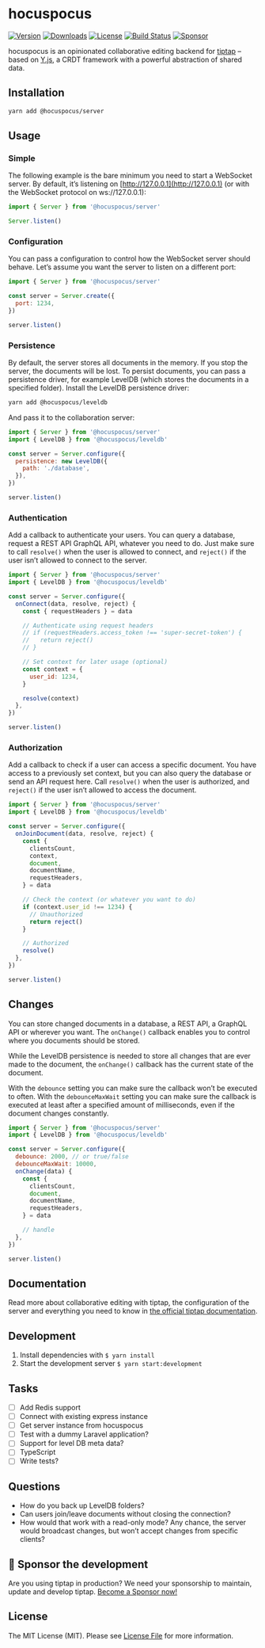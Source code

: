 # hocuspocus
[![Version](https://img.shields.io/npm/v/@hocuspocus/server.svg?label=version)](https://www.npmjs.com/package/hocuspocustserver-server)
[![Downloads](https://img.shields.io/npm/dm/@hocuspocus/server.svg)](https://npmcharts.com/compare/@hocuspocus/server?minimal=true)
[![License](https://img.shields.io/npm/l/@hocuspocus/server.svg)](https://www.npmjs.com/package/@hocuspocus/server)
[![Build Status](https://github.com/ueberdosis/hocuspocus/workflows/build/badge.svg)](https://github.com/ueberdosis/hocuspocus/actions)
[![Sponsor](https://img.shields.io/static/v1?label=Sponsor&message=%E2%9D%A4&logo=GitHub)](https://github.com/sponsors/ueberdosis)

hocuspocus is an opinionated collaborative editing backend for [tiptap](https://github.com/ueberdosis/tiptap) – based on [Y.js](https://github.com/yjs/yjs), a CRDT framework with a powerful abstraction of shared data.

## Installation

```bash
yarn add @hocuspocus/server
```

## Usage

### Simple
The following example is the bare minimum you need to start a WebSocket server. By default, it’s listening on [http://127.0.0.1](http://127.0.0.1) (or with the WebSocket protocol on ws://127.0.0.1):

```js
import { Server } from '@hocuspocus/server'

Server.listen()
```

### Configuration
You can pass a configuration to control how the WebSocket server should behave. Let’s assume you want the server to listen on a different port:

```js
import { Server } from '@hocuspocus/server'

const server = Server.create({
  port: 1234,
})

server.listen()
```

### Persistence
By default, the server stores all documents in the memory. If you stop the server, the documents will be lost. To persist documents, you can pass a persistence driver, for example LevelDB (which stores the documents in a specified folder). Install the LevelDB persistence driver:

```bash
yarn add @hocuspocus/leveldb
```

And pass it to the collaboration server:
```js
import { Server } from '@hocuspocus/server'
import { LevelDB } from '@hocuspocus/leveldb'

const server = Server.configure({
  persistence: new LevelDB({
    path: './database',
  }),
})

server.listen()
```

### Authentication
Add a callback to authenticate your users. You can query a database, request a REST API GraphQL API, whatever you need to do. Just make sure to call `resolve()` when the user is allowed to connect, and `reject()` if the user isn’t allowed to connect to the server.

```js
import { Server } from '@hocuspocus/server'
import { LevelDB } from '@hocuspocus/leveldb'

const server = Server.configure({
  onConnect(data, resolve, reject) {
    const { requestHeaders } = data

    // Authenticate using request headers
    // if (requestHeaders.access_token !== 'super-secret-token') {
    //   return reject()
    // }

    // Set context for later usage (optional)
    const context = {
      user_id: 1234,
    }

    resolve(context)
  },
})

server.listen()
```

### Authorization
Add a callback to check if a user can access a specific document. You have access to a previously set context, but you can also query the database or send an API request here. Call `resolve()` when the user is authorized, and `reject()` if the user isn’t allowed to access the document.

```js
import { Server } from '@hocuspocus/server'
import { LevelDB } from '@hocuspocus/leveldb'

const server = Server.configure({
  onJoinDocument(data, resolve, reject) {
    const {
      clientsCount,
      context,
      document,
      documentName,
      requestHeaders,
    } = data

    // Check the context (or whatever you want to do)
    if (context.user_id !== 1234) {
      // Unauthorized
      return reject()
    }

    // Authorized
    resolve()
  },
})

server.listen()
```

## Changes
You can store changed documents in a database, a REST API, a GraphQL API or wherever you want. The `onChange()` callback enables you to control where you documents should be stored.

While the LevelDB persistence is needed to store all changes that are ever made to the document, the `onChange()` callback has the current state of the document.

With the `debounce` setting you can make sure the callback won’t be executed to often. With the `debounceMaxWait` setting you can make sure the callback is executed at least after a specified amount of milliseconds, even if the document changes constantly.

```js
import { Server } from '@hocuspocus/server'
import { LevelDB } from '@hocuspocus/leveldb'

const server = Server.configure({
  debounce: 2000, // or true/false
  debounceMaxWait: 10000,
  onChange(data) {
    const {
      clientsCount,
      document,
      documentName,
      requestHeaders,
    } = data

    // handle
  },
})

server.listen()
```

## Documentation
Read more about collaborative editing with tiptap, the configuration of the server and everything you need to know in [the official tiptap documentation](https://next.tiptap.dev/guide/collaborative-editing).

## Development
1. Install dependencies with `$ yarn install`
2. Start the development server `$ yarn start:development`

## Tasks
- [ ] Add Redis support
- [ ] Connect with existing express instance
- [ ] Get server instance from hocuspocus
- [ ] Test with a dummy Laravel application?
- [ ] Support for level DB meta data?
- [ ] TypeScript
- [ ] Write tests?

## Questions
- How do you back up LevelDB folders?
- Can users join/leave documents without closing the connection?
- How would that work with a read-only mode? Any chance, the server would broadcast changes, but won’t accept changes from specific clients?

## 💖 Sponsor the development
Are you using tiptap in production? We need your sponsorship to maintain, update and develop tiptap. [Become a Sponsor now!](https://github.com/sponsors/ueberdosis)

## License
The MIT License (MIT). Please see [License File](LICENSE.md) for more information.
